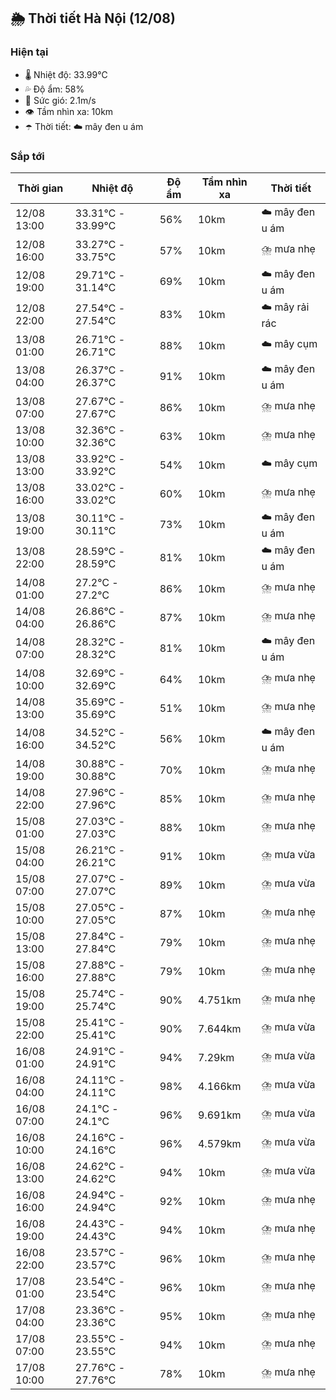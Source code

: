## 🌦️ Thời tiết Hà Nội (12/08)

### Hiện tại

- 🌡️ Nhiệt độ: 33.99℃
- 💦 Độ ẩm: 58%
- 💨 Sức gió: 2.1m/s
- 👁️ Tầm nhìn xa: 10km
- ☂️ Thời tiết: ☁️ mây đen u ám

### Sắp tới

| Thời gian | Nhiệt độ | Độ ẩm | Tầm nhìn xa | Thời tiết |
| --- | --- | --- | --- | --- |
| 12/08 13:00 | 33.31℃ - 33.99℃ | 56% | 10km | ☁️ mây đen u ám |
| 12/08 16:00 | 33.27℃ - 33.75℃ | 57% | 10km | ⛈️ mưa nhẹ |
| 12/08 19:00 | 29.71℃ - 31.14℃ | 69% | 10km | ☁️ mây đen u ám |
| 12/08 22:00 | 27.54℃ - 27.54℃ | 83% | 10km | ☁️ mây rải rác |
| 13/08 01:00 | 26.71℃ - 26.71℃ | 88% | 10km | ☁️ mây cụm |
| 13/08 04:00 | 26.37℃ - 26.37℃ | 91% | 10km | ☁️ mây đen u ám |
| 13/08 07:00 | 27.67℃ - 27.67℃ | 86% | 10km | ⛈️ mưa nhẹ |
| 13/08 10:00 | 32.36℃ - 32.36℃ | 63% | 10km | ⛈️ mưa nhẹ |
| 13/08 13:00 | 33.92℃ - 33.92℃ | 54% | 10km | ☁️ mây cụm |
| 13/08 16:00 | 33.02℃ - 33.02℃ | 60% | 10km | ⛈️ mưa nhẹ |
| 13/08 19:00 | 30.11℃ - 30.11℃ | 73% | 10km | ☁️ mây đen u ám |
| 13/08 22:00 | 28.59℃ - 28.59℃ | 81% | 10km | ☁️ mây đen u ám |
| 14/08 01:00 | 27.2℃ - 27.2℃ | 86% | 10km | ⛈️ mưa nhẹ |
| 14/08 04:00 | 26.86℃ - 26.86℃ | 87% | 10km | ⛈️ mưa nhẹ |
| 14/08 07:00 | 28.32℃ - 28.32℃ | 81% | 10km | ☁️ mây đen u ám |
| 14/08 10:00 | 32.69℃ - 32.69℃ | 64% | 10km | ⛈️ mưa nhẹ |
| 14/08 13:00 | 35.69℃ - 35.69℃ | 51% | 10km | ⛈️ mưa nhẹ |
| 14/08 16:00 | 34.52℃ - 34.52℃ | 56% | 10km | ☁️ mây đen u ám |
| 14/08 19:00 | 30.88℃ - 30.88℃ | 70% | 10km | ⛈️ mưa nhẹ |
| 14/08 22:00 | 27.96℃ - 27.96℃ | 85% | 10km | ⛈️ mưa nhẹ |
| 15/08 01:00 | 27.03℃ - 27.03℃ | 88% | 10km | ⛈️ mưa nhẹ |
| 15/08 04:00 | 26.21℃ - 26.21℃ | 91% | 10km | ⛈️ mưa vừa |
| 15/08 07:00 | 27.07℃ - 27.07℃ | 89% | 10km | ⛈️ mưa vừa |
| 15/08 10:00 | 27.05℃ - 27.05℃ | 87% | 10km | ⛈️ mưa nhẹ |
| 15/08 13:00 | 27.84℃ - 27.84℃ | 79% | 10km | ⛈️ mưa nhẹ |
| 15/08 16:00 | 27.88℃ - 27.88℃ | 79% | 10km | ⛈️ mưa nhẹ |
| 15/08 19:00 | 25.74℃ - 25.74℃ | 90% | 4.751km | ⛈️ mưa nhẹ |
| 15/08 22:00 | 25.41℃ - 25.41℃ | 90% | 7.644km | ⛈️ mưa vừa |
| 16/08 01:00 | 24.91℃ - 24.91℃ | 94% | 7.29km | ⛈️ mưa vừa |
| 16/08 04:00 | 24.11℃ - 24.11℃ | 98% | 4.166km | ⛈️ mưa vừa |
| 16/08 07:00 | 24.1℃ - 24.1℃ | 96% | 9.691km | ⛈️ mưa vừa |
| 16/08 10:00 | 24.16℃ - 24.16℃ | 96% | 4.579km | ⛈️ mưa vừa |
| 16/08 13:00 | 24.62℃ - 24.62℃ | 94% | 10km | ⛈️ mưa vừa |
| 16/08 16:00 | 24.94℃ - 24.94℃ | 92% | 10km | ⛈️ mưa nhẹ |
| 16/08 19:00 | 24.43℃ - 24.43℃ | 94% | 10km | ⛈️ mưa nhẹ |
| 16/08 22:00 | 23.57℃ - 23.57℃ | 96% | 10km | ⛈️ mưa nhẹ |
| 17/08 01:00 | 23.54℃ - 23.54℃ | 96% | 10km | ⛈️ mưa nhẹ |
| 17/08 04:00 | 23.36℃ - 23.36℃ | 95% | 10km | ⛈️ mưa nhẹ |
| 17/08 07:00 | 23.55℃ - 23.55℃ | 94% | 10km | ⛈️ mưa nhẹ |
| 17/08 10:00 | 27.76℃ - 27.76℃ | 78% | 10km | ⛈️ mưa nhẹ |
